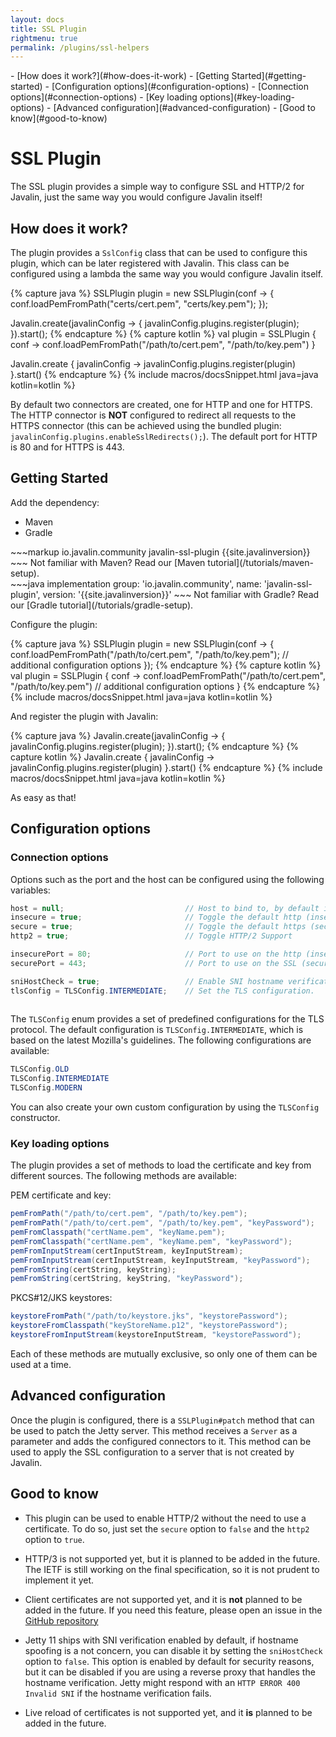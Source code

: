 ```yaml
---
layout: docs
title: SSL Plugin
rightmenu: true
permalink: /plugins/ssl-helpers
---
```


<div id="spy-nav" class="right-menu" markdown="1">
- [How does it work?](#how-does-it-work)
- [Getting Started](#getting-started)
- [Configuration options](#configuration-options)
  - [Connection options](#connection-options)
  - [Key loading options](#key-loading-options)
- [Advanced configuration](#advanced-configuration)
- [Good to know](#good-to-know)
</div>

<h1 class="no-margin-top">SSL Plugin</h1>

The SSL plugin provides a simple way to configure SSL and HTTP/2 for Javalin, just the same way you would configure Javalin itself!

## How does it work?

The plugin provides a `SslConfig` class that can be used to configure this plugin, which can be later registered with Javalin. This class can be configured using a lambda the same way you would configure Javalin itself.

{% capture java %}
SSLPlugin plugin = new SSLPlugin(conf -> {
    conf.loadPemFromPath("certs/cert.pem", "certs/key.pem");
});

Javalin.create(javalinConfig -> {
    javalinConfig.plugins.register(plugin);
}).start();
{% endcapture %}
{% capture kotlin %}
val plugin = SSLPlugin { conf ->
    conf.loadPemFromPath("/path/to/cert.pem", "/path/to/key.pem")
}

Javalin.create { javalinConfig ->
    javalinConfig.plugins.register(plugin)
}.start()
{% endcapture %}
{% include macros/docsSnippet.html java=java kotlin=kotlin %}

By default two connectors are created, one for HTTP and one for HTTPS. The HTTP connector is **NOT** configured to redirect all requests to the HTTPS connector
(this can be achieved using the bundled plugin: `javalinConfig.plugins.enableSslRedirects();`). 
The default port for HTTP is 80 and for HTTPS is 443.

## Getting Started

Add the dependency:

<div class="multitab-code dependencies" data-tab="1">
<ul>
    <li data-tab="1">Maven</li>
    <li data-tab="2">Gradle</li>
</ul>

<div data-tab="1" markdown="1">
~~~markup
<dependency>
    <groupId>io.javalin.community</groupId>
    <artifactId>javalin-ssl-plugin</artifactId>
    <version>{{site.javalinversion}}</version>
</dependency>
~~~
Not familiar with Maven? Read our [Maven tutorial](/tutorials/maven-setup).
</div>

<div data-tab="2" markdown="1">
~~~java
implementation group: 'io.javalin.community', name: 'javalin-ssl-plugin', version: '{{site.javalinversion}}'
~~~
Not familiar with Gradle? Read our [Gradle tutorial](/tutorials/gradle-setup).
</div>

</div>

<style>
.bundle-hint p {
    margin-top: 8px;
    font-size: 14px;
}
</style>

Configure the plugin:

{% capture java %}
SSLPlugin plugin = new SSLPlugin(conf -> {
    conf.loadPemFromPath("/path/to/cert.pem", "/path/to/key.pem");
    // additional configuration options
});
{% endcapture %}
{% capture kotlin %}
val plugin = SSLPlugin { conf ->
    conf.loadPemFromPath("/path/to/cert.pem", "/path/to/key.pem")
    // additional configuration options
}
{% endcapture %}
{% include macros/docsSnippet.html java=java kotlin=kotlin %}

And register the plugin with Javalin:

{% capture java %}
Javalin.create(javalinConfig -> {
    javalinConfig.plugins.register(plugin);
}).start();
{% endcapture %}
{% capture kotlin %}
Javalin.create { javalinConfig ->
    javalinConfig.plugins.register(plugin)
}.start()
{% endcapture %}
{% include macros/docsSnippet.html java=java kotlin=kotlin %}

As easy as that!

## Configuration options

### Connection options

Options such as the port and the host can be configured using the following variables:

```java
host = null;                           // Host to bind to, by default it will bind to all interfaces.
insecure = true;                       // Toggle the default http (insecure) connector.
secure = true;                         // Toggle the default https (secure) connector.
http2 = true;                          // Toggle HTTP/2 Support

insecurePort = 80;                     // Port to use on the http (insecure) connector.
securePort = 443;                      // Port to use on the SSL (secure) connector.

sniHostCheck = true;                   // Enable SNI hostname verification.
tlsConfig = TLSConfig.INTERMEDIATE;    // Set the TLS configuration.
    
```
The `TLSConfig` enum provides a set of predefined configurations for the TLS protocol. The default configuration is `TLSConfig.INTERMEDIATE`, which is based on the latest Mozilla's guidelines. The following configurations are available:

```java
TLSConfig.OLD
TLSConfig.INTERMEDIATE
TLSConfig.MODERN
```
You can also create your own custom configuration by using the `TLSConfig` constructor.

### Key loading options

The plugin provides a set of methods to load the certificate and key from different sources. The following methods are available:

PEM certificate and key:

```java
pemFromPath("/path/to/cert.pem", "/path/to/key.pem");                   // load from paths.
pemFromPath("/path/to/cert.pem", "/path/to/key.pem", "keyPassword");    // load from paths with the given key password.
pemFromClasspath("certName.pem", "keyName.pem");                        // load from files in the classpath.
pemFromClasspath("certName.pem", "keyName.pem", "keyPassword");         // load from files in the classpath with the given key password.
pemFromInputStream(certInputStream, keyInputStream);                    // load from input streams.
pemFromInputStream(certInputStream, keyInputStream, "keyPassword");     // load from input streams with the given key password.
pemFromString(certString, keyString);                                   // load from strings.
pemFromString(certString, keyString, "keyPassword");                    // load from strings with the given key password.
```
PKCS#12/JKS keystores:

```java
keystoreFromPath("/path/to/keystore.jks", "keystorePassword");          // load the keystore from the given path
keystoreFromClasspath("keyStoreName.p12", "keystorePassword");          // load the keystore from the given path in the classpath.
keystoreFromInputStream(keystoreInputStream, "keystorePassword");       // load the keystore from the given input stream.
```

Each of these methods are mutually exclusive, so only one of them can be used at a time.

## Advanced configuration

Once the plugin is configured, there is a `SSLPlugin#patch` method that can be used to patch the Jetty server. This method receives a `Server` as a parameter and adds the configured connectors to it. This method can be used to apply the SSL configuration to a server that is not created by Javalin.


## Good to know

 - This plugin can be used to enable HTTP/2 without the need to use a certificate. To do so, just set the `secure` option to `false` and the `http2` option to `true`.
  
 - HTTP/3 is not supported yet, but it is planned to be added in the future. The IETF is still working on the final specification, so it is not prudent to implement it yet.
  
 - Client certificates are not supported yet, and it is **not** planned to be added in the future. If you need this feature, please open an issue in the [GitHub repository](https://github.com/javalin/javalin-ssl)
  
 - Jetty 11 ships with SNI verification enabled by default, if hostname spoofing is a not concern, you can disable it by setting the `sniHostCheck` option to `false`. This option is enabled by default for security reasons, but it can be disabled if you are using a reverse proxy that handles the hostname verification. Jetty might respond with an `HTTP ERROR 400 Invalid SNI` if the hostname verification fails.
  
 - Live reload of certificates is not supported yet, and it **is** planned to be added in the future.